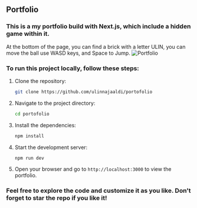 ## Portfolio

### This is a my portfolio build with Next.js, which include a hidden game within it.

At the bottom of the page, you can find a brick with a letter ULIN, you can move the ball use WASD keys, and Space to Jump.
![Portfolio](https://www.ulinnaja.live/_next/image?url=https%3A%2F%2Fik.imagekit.io%2Fpotarutech%2Fscreencapture-v1-ulinnaja-live-2025-06-13-16_33_55.png&w=3840&q=75)

### To run this project locally, follow these steps:

1. Clone the repository:
   ```bash
   git clone https://github.com/ulinnajaaldi/portofolio
   ```
2. Navigate to the project directory:
   ```bash
   cd portofolio
   ```
3. Install the dependencies:
   ```bash
   npm install
   ```
4. Start the development server:
   ```bash
   npm run dev
   ```
5. Open your browser and go to `http://localhost:3000` to view the portfolio.

### Feel free to explore the code and customize it as you like. Don't forget to star the repo if you like it!
